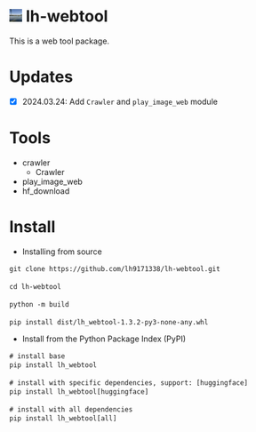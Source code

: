 [<img height="23" src="https://github.com/lh9171338/Outline/blob/master/icon.jpg"/>](https://github.com/lh9171338/Outline) lh-webtool
===

This is a web tool package.

# Updates

 - [x] 2024.03.24: Add `Crawler` and `play_image_web` module

# Tools

* crawler
    * Crawler
* play_image_web
* hf_download

# Install

* Installing from source
```shell
git clone https://github.com/lh9171338/lh-webtool.git

cd lh-webtool

python -m build

pip install dist/lh_webtool-1.3.2-py3-none-any.whl
```

* Install from the Python Package Index (PyPI)
```shell
# install base
pip install lh_webtool

# install with specific dependencies, support: [huggingface]
pip install lh_webtool[huggingface]

# install with all dependencies
pip install lh_webtool[all]
```
